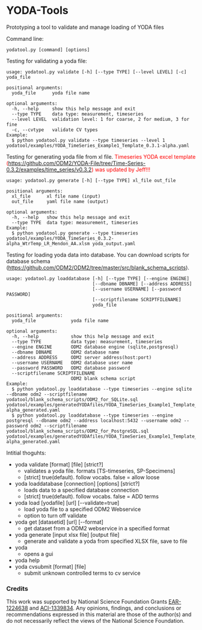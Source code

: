 YODA-Tools
====
Prototyping a tool to validate and manage loading of YODA files

Command line:
```
yodatool.py [command] [options]
```

Testing for validating a yoda file:
```
usage: yodatool.py validate [-h] [--type TYPE] [--level LEVEL] [-c] yoda_file

positional arguments:
  yoda_file      yoda file name

optional arguments:
  -h, --help     show this help message and exit
  --type TYPE    data type: measurement, timeseries
  --level LEVEL  validation level: 1 for coarse, 2 for medium, 3 for fine
  -c, --cvtype   validate CV types
Example:
  $ python yodatool.py validate --type timeseries --level 1 yodatool/examples/YODA_TimeSeries_Example1_Template_0.3.1-alpha.yaml 
```
Testing for generating yoda file from xl file.
<font color="red">Timeseries YODA excel template (https://github.com/ODM2/YODA-File/tree/Time-Series-0.3.2/examples/time_series/v0.3.2) was updated by Jeff!!!</font>
```
usage: yodatool.py generate [-h] [--type TYPE] xl_file out_file

positional arguments:
  xl_file      xl file name (input)
  out_file     yaml file name (output)

optional arguments:
  -h, --help   show this help message and exit
  --type TYPE  data type: measurement, timeseries
Example:
  $ python yodatool.py generate --type timeseries yodatool/examples/YODA_TimeSeries_0.3.2-alpha_WtrTemp_LR_Mendon_AA.xlsm yoda_output.yaml
```
Testing for loading yoda data into database. 
You can download scripts for database schema (https://github.com/ODM2/ODM2/tree/master/src/blank_schema_scripts).
```
usage: yodatool.py loaddatabase [-h] [--type TYPE] [--engine ENGINE]
                                [--dbname DBNAME] [--address ADDRESS]
                                [--username USERNAME] [--password PASSWORD]
                                [--scriptfilename SCRIPTFILENAME]
                                yoda_file

positional arguments:
  yoda_file             yoda file name

optional arguments:
  -h, --help            show this help message and exit
  --type TYPE           data type: measurement, timeseries
  --engine ENGINE       ODM2 database engine (sqlite,postgresql)
  --dbname DBNAME       ODM2 database name
  --address ADDRESS     ODM2 server address(host:port)
  --username USERNAME   ODM2 database user name
  --password PASSWORD   ODM2 database password
  --scriptfilename SCRIPTFILENAME
                        ODM2 blank schema script
Example:
  $ python yodatool.py loaddatabase --type timeseries --engine sqlite --dbname odm2 --scriptfilename yodatool/blank_schema_scripts/ODM2_for_SQLite.sql yodatool/examples/generatedYODAfiles/YODA_TimeSeries_Example1_Template_0.3.1-alpha_generated.yaml
  $ python yodatool.py loaddatabase --type timeseries --engine postgresql --dbname odm2 --address localhost:5432 --username odm2 --password odm2 --scriptfilename yodatool/blank_schema_scripts/ODM2_for_PostgreSQL.sql yodatool/examples/generatedYODAfiles/YODA_TimeSeries_Example1_Template_0.3.1-alpha_generated.yaml
```
Intitial thoguhts:
  * yoda validate [format] [file] [strict?]
     * validates a yoda file. formats [TS-timeseries, SP-Specimens]
     * [strict] true(default). follow vocabs. false = allow loose
  * yoda loaddatabase [connection] [options] [strict?]
     * loads data to a specified database connection
     * [strict] true(default). follow vocabs. false = ADD terms
  * yoda load [yodafile] [url] [--validate=true]
     * load yoda file to a specified ODM2 Webservice
     * option to turn off validate
  * yoda get [datasetid] [url] [--format]
     *  get dataset from a ODM2 webservice in a specified format
  * yoda generate [input xlsx file] [output file]
     * generate and validate a yoda from specified XLSX file, save to file
  * yoda
     * opens a gui
  * yoda help
  * yoda cvsubmit [format] [file]
    * submit unknown controlled terms to cv service

### Credits

This work was supported by National Science Foundation Grants [EAR-1224638](http://www.nsf.gov/awardsearch/showAward?AWD_ID=1224638) and [ACI-1339834](http://www.nsf.gov/awardsearch/showAward?AWD_ID=1339834). Any opinions, findings, and conclusions or recommendations expressed in this material are those of the author(s) and do not necessarily reflect the views of the National Science Foundation.
